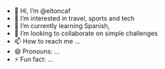 - 👋 Hi, I’m @eltoncaf
- 👀 I’m interested in travel, sports and tech
- 🌱 I’m currently learning Spanish, 
- 💞️ I’m looking to collaborate on simple challenges
- 📫 How to reach me ...
- 😄 Pronouns: ...
- ⚡ Fun fact: ...

<!---
eltoncaf/eltoncaf is a ✨ special ✨ repository because its `README.md` (this file) appears on your GitHub profile.
You can click the Preview link to take a look at your changes.
--->

